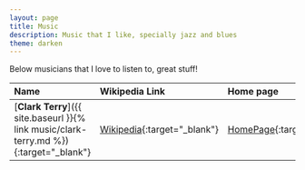 ```yaml
---
layout: page
title: Music
description: Music that I like, specially jazz and blues 
theme: darken 
---
```


Below musicians that I love to listen to, great stuff!

|Name| Wikipedia Link | Home page|
|:--|:--|:--|
|[**Clark Terry**]({{ site.baseurl }}{% link music/clark-terry.md %}){:target="_blank"} | [Wikipedia](https://en.wikipedia.org/wiki/Clark_Terry){:target="_blank"} | [HomePage](http://clarkterry.com/){:target="_blank"}  |


<!--||[Wikipedia](link){:target="_blank"}|[HomePage](link){:target="_blank"}|
||[Wikipedia](link){:target="_blank"}|[HomePage](link){:target="_blank"}|
||[Wikipedia](link){:target="_blank"}|[HomePage](link){:target="_blank"}|
||[Wikipedia](link){:target="_blank"}|[HomePage](link){:target="_blank"}|
||[Wikipedia](link){:target="_blank"}|[HomePage](link){:target="_blank"}|-->

